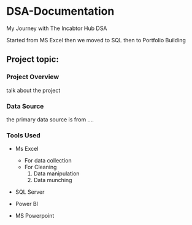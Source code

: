 # DSA-Documentation
My Journey with The Incabtor Hub DSA

Started from MS Excel then we moved to SQL then to Portfolio Building 

## Project topic:

### Project Overview
talk about the project 



### Data Source
the primary data source is from ....

### Tools Used
- Ms Excel
     - For data collection
     - For Cleaning
       1. Data manipulation
       2. Data munching
          
- SQL Server
- Power BI
- MS Powerpoint


